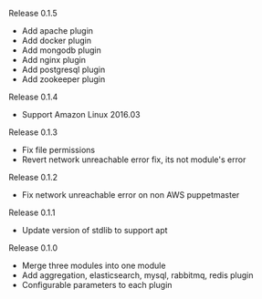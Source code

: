 Release 0.1.5
  * Add apache plugin
  * Add docker plugin
  * Add mongodb plugin
  * Add nginx plugin
  * Add postgresql plugin
  * Add zookeeper plugin

Release 0.1.4
  * Support Amazon Linux 2016.03

Release 0.1.3
  * Fix file permissions
  * Revert network unreachable error fix, its not module's error

Release 0.1.2
  * Fix network unreachable error on non AWS puppetmaster

Release 0.1.1
  * Update version of stdlib to support apt

Release 0.1.0

  * Merge three modules into one module
  * Add aggregation, elasticsearch, mysql, rabbitmq, redis plugin
  * Configurable parameters to each plugin

